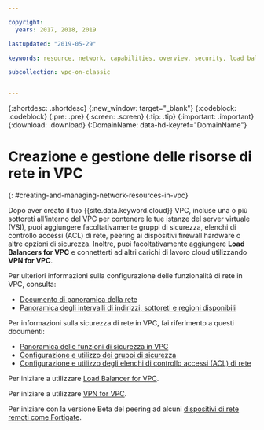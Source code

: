 ```yaml
---

copyright:
  years: 2017, 2018, 2019

lastupdated: "2019-05-29"

keywords: resource, network, capabilities, overview, security, load balancer, VPN, security groups, ACL, address, IP, range, prefix, peering, Fortigate, Cisco, Vyatta, VPC, vSRX

subcollection: vpc-on-classic


---
```


{:shortdesc: .shortdesc}
{:new_window: target="_blank"}
{:codeblock: .codeblock}
{:pre: .pre}
{:screen: .screen}
{:tip: .tip}
{:important: .important}
{:download: .download}
{:DomainName: data-hd-keyref="DomainName"}

# Creazione e gestione delle risorse di rete in VPC
{: #creating-and-managing-network-resources-in-vpc}

Dopo aver creato il tuo {{site.data.keyword.cloud}} VPC, incluse una o più sottoreti all'interno del VPC per contenere le tue istanze del server virtuale (VSI), puoi aggiungere facoltativamente gruppi di sicurezza, elenchi di controllo accessi (ACL) di rete, peering ai dispositivi firewall hardware o altre opzioni di sicurezza. Inoltre, puoi facoltativamente aggiungere **Load Balancers for VPC** e connetterti ad altri carichi di lavoro cloud utilizzando **VPN for VPC**.

Per ulteriori informazioni sulla configurazione delle funzionalità di rete in VPC, consulta:
 * [Documento di panoramica della rete](/docs/vpc-on-classic-network?topic=vpc-on-classic-network-about-networking-for-vpc)
 * [Panoramica degli intervalli di indirizzi, sottoreti e regioni disponibili](/docs/vpc-on-classic-network?topic=vpc-on-classic-network-working-with-ip-address-ranges-address-prefixes-regions-and-subnets)

Per informazioni sulla sicurezza di rete in VPC, fai riferimento a questi documenti:
* [Panoramica delle funzioni di sicurezza in VPC](/docs/vpc-on-classic-network?topic=vpc-on-classic-network-security-in-your-ibm-cloud-vpc)
* [Configurazione e utilizzo dei gruppi di sicurezza](/docs/vpc-on-classic-network?topic=vpc-on-classic-network-updating-the-default-security-group)
* [Configurazione e utilizzo degli elenchi di controllo accessi (ACL) di rete](/docs/vpc-on-classic-network?topic=vpc-on-classic-network-setting-up-network-acls)

Per iniziare a utilizzare [Load Balancer for VPC](/docs/vpc-on-classic-network?topic=vpc-on-classic-network---using-load-balancers-in-ibm-cloud-vpc).

Per iniziare a utilizzare [VPN for VPC](/docs/vpc-on-classic-network?topic=vpc-on-classic-network---using-vpn-with-your-vpc).

Per iniziare con la versione Beta del peering ad alcuni [dispositivi di rete remoti come Fortigate](/docs/vpc-on-classic-network?topic=vpc-on-classic-network-creating-a-secure-connection-with-a-remote-fortigate-peer).
